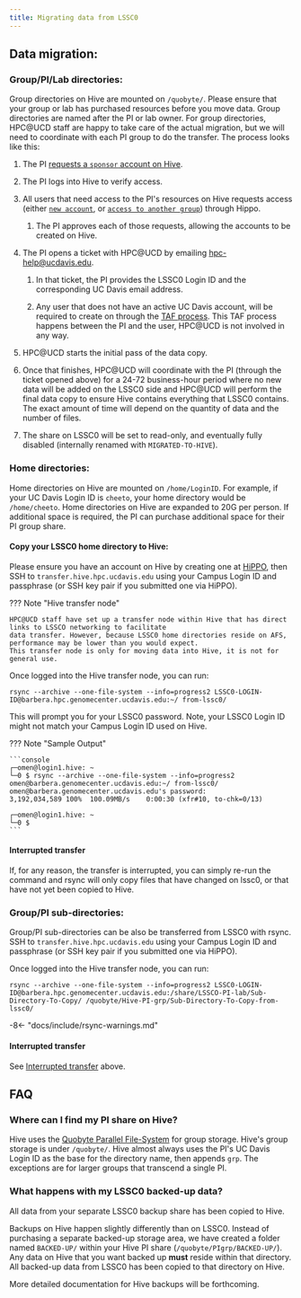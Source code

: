 ```yaml
---
title: Migrating data from LSSC0
---
```


## Data migration:

### Group/PI/Lab directories:

Group directories on Hive are mounted on `/quobyte/`. Please ensure that your group or lab has purchased resources
before you move data. Group directories are named after the PI or lab owner. For group directories, HPC@UCD staff are
happy to take care of the actual migration, but we will need to coordinate with each PI group to do the transfer. The
process looks like this:

1. The PI
   [requests a `sponsor` account on Hive](/general/account-requests/#if-you-are-a-pi-and-have-bought-or-are-planning-to-purchase-resources).

1. The PI logs into Hive to verify access.

1. All users that need access to the PI's resources on Hive requests access (either
   [`new account`](/general/account-requests/#how-to-request-a-new-account-on-a-cluster), or
   [`access to another group`](/general/account-requests/#how-to-request-access-to-another-group-on-a-cluster)) through
   Hippo.

    1. The PI approves each of those requests, allowing the accounts to be created on Hive.

1. The PI opens a ticket with HPC@UCD by emailing hpc-help@ucdavis.edu.

    1. In that ticket, the PI provides the LSSC0 Login ID and the corresponding UC Davis email address.

    1. Any user that does not have an active UC Davis account, will be required to create on through the
       [TAF process](https://taf.ucdavis.edu/). This TAF process happens between the PI and the user, HPC@UCD is not
       involved in any way.

1. HPC@UCD starts the initial pass of the data copy.

1. Once that finishes, HPC@UCD will coordinate with the PI (through the ticket opened above) for a 24-72 business-hour
   period where no new data will be added on the LSSC0 side and HPC@UCD will perform the final data copy to ensure Hive
   contains everything that LSSC0 contains. The exact amount of time will depend on the quantity of data and the number
   of files.

1. The share on LSSC0 will be set to read-only, and eventually fully disabled (internally renamed with
   `MIGRATED-TO-HIVE`).

### Home directories:

Home directories on Hive are mounted on `/home/LoginID`. For example, if your UC Davis Login ID is `cheeto`, your home
directory would be `/home/cheeto`. Home directories on Hive are expanded to 20G per person. If additional space is
required, the PI can purchase additional space for their PI group share.

#### Copy your LSSC0 home directory to Hive:

Please ensure you have an account on Hive by creating one at [HiPPO](https://hippo.ucdavis.edu), then SSH to
`transfer.hive.hpc.ucdavis.edu` using your Campus Login ID and passphrase (or SSH key pair if you submitted one via
HiPPO).

??? Note "Hive transfer node"

    HPC@UCD staff have set up a transfer node within Hive that has direct links to LSSCO networking to facilitate
    data transfer. However, because LSSC0 home directories reside on AFS, performance may be lower than you would expect.
    This transfer node is only for moving data into Hive, it is not for general use.

Once logged into the Hive transfer node, you can run:

`rsync --archive --one-file-system --info=progress2 LSSC0-LOGIN-ID@barbera.hpc.genomecenter.ucdavis.edu:~/ from-lssc0/`

This will prompt you for your LSSC0 password. Note, your LSSC0 Login ID might not match your Campus Login ID used on
Hive.

??? Note "Sample Output"

    ```console
    ┌─omen@login1.hive: ~
    └─0 $ rsync --archive --one-file-system --info=progress2 omen@barbera.genomecenter.ucdavis.edu:~/ from-lssc0/
    omen@barbera.genomecenter.ucdavis.edu's password:
    3,192,034,589 100%  100.09MB/s    0:00:30 (xfr#10, to-chk=0/13)

    ┌─omen@login1.hive: ~
    └─0 $
    ```

#### Interrupted transfer

If, for any reason, the transfer is interrupted, you can simply re-run the command and rsync will only copy files that
have changed on lssc0, or that have not yet been copied to Hive.

### Group/PI sub-directories:

Group/PI sub-directories can be also be transferred from LSSC0 with rsync. SSH to `transfer.hive.hpc.ucdavis.edu` using
your Campus Login ID and passphrase (or SSH key pair if you submitted one via HiPPO).

Once logged into the Hive transfer node, you can run:

`rsync --archive --one-file-system --info=progress2 LSSC0-LOGIN-ID@barbera.hpc.genomecenter.ucdavis.edu:/share/LSSCO-PI-lab/Sub-Directory-To-Copy/ /quobyte/Hive-PI-grp/Sub-Directory-To-Copy-from-lssc0/`

-8<- "docs/include/rsync-warnings.md"

#### Interrupted transfer

See [Interrupted transfer](#interrupted-transfer) above.

## FAQ

### Where can I find my PI share on Hive?

Hive uses the [Quobyte Parallel File-System](https://www.quobyte.com/) for group storage. Hive's group storage is under
`/quobyte/`. Hive almost always uses the PI's UC Davis Login ID as the base for the directory name, then appends `grp`.
The exceptions are for larger groups that transcend a single PI.

### What happens with my LSSC0 backed-up data?

All data from your separate LSSC0 backup share has been copied to Hive.

Backups on Hive happen slightly differently than on LSSC0. Instead of purchasing a separate backed-up storage area, we
have created a folder named `BACKED-UP/` within your Hive PI share (`/quobyte/PIgrp/BACKED-UP/`). Any data on Hive that
you want backed up **must** reside within that directory. All backed-up data from LSSC0 has been copied to that
directory on Hive.

More detailed documentation for Hive backups will be forthcoming.
